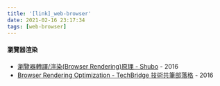 ```yaml
---
title: '[link]_web-browser'
date: 2021-02-16 23:17:34
tags: [web-browser]
---
```


#### 瀏覽器渲染
  - [瀏覽器轉譯/渲染(Browser Rendering)原理 - Shubo](https://shubo.io/browser-rendering/) - 2016
  - [Browser Rendering Optimization - TechBridge 技術共筆部落格](https://blog.techbridge.cc/2016/04/02/Browser-Rendering-Optimization/) - 2016
